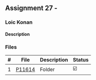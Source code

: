 ## Assignment 27 - 

### Loic Konan

#### Description

>
> 
>

### Files

|   #   | File               | Description | Status                  |
| :---: | ------------------ | ----------- | ----------------------- |
|   1   | [P11614](./P11614) | Folder      | :ballot_box_with_check: |
